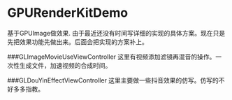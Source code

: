 # GPURenderKitDemo
基于GPUImage做效果.
由于最近还没有时间写详细的实现的具体方案。现在只是先把效果功能先做出来。后面会把实现的方案补上。


###GLImageMovieUseViewController
这里有视频添加滤镜再混音的操作。一次性生成文件，加速视频的合成时间。

###GLDouYinEffectViewController
这里主要做一些抖音效果的仿写。仿写的不好多多指教。
